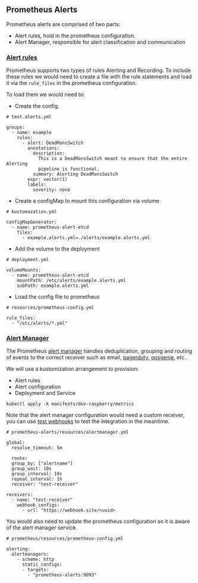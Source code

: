 ## Prometheus Alerts

Prometheus alerts are comprised of two parts:

- Alert rules, hold in the prometheus configuration.
- Alert Manager, responsible for alert classification and communication

### [Alert rules](https://prometheus.io/docs/prometheus/latest/configuration/alerting_rules/)

Prometheus supports two types of rules Alerting and Recording. To include these rules we would need to create a file with the rule statements and load it via the `rule_files` in the prometheus configuration.

To load them we would need to:

- Create the config.

```
# test.alerts.yml

groups:
  - name: example
    rules:
      - alert: DeadMansSwitch
        annotations:
          description:
            This is a DeadMansSwitch meant to ensure that the entire Alerting
            pipeline is functional.
          summary: Alerting DeadMansSwitch
        expr: vector(1)
        labels:
          severity: none
```

- Create a configMap to mount this configuration via volume

```
# kustomazation.yml

configMapGenerator:
  - name: prometheus-alert-etcd
    files:
      - example.alerts.yml=./alerts/example.alerts.yml
```

- Add the volume to the deployment

```
# deployment.yml

volumeMounts:
  - name: prometheus-alert-etcd
    mountPath: /etc/alerts/example.alerts.yml
    subPath: example.alerts.yml
```

- Load the config file to prometheus

```
# resources/prometheus-config.yml

rule_files:
  - "/etc/alerts/*.yml"

```

### [Alert Manager](https://prometheus.io/docs/alerting/alertmanager/)

The Prometheus [alert manager](https://github.com/prometheus/alertmanager) handles deduplication, grouping and routing of events to the correct receiver such as email, [pagerduty](https://www.pagerduty.com/), [opsgenie](https://www.atlassian.com/software/opsgenie), etc..

We will use a kustomization arrangement to provision:

- Alert rules
- Alert configuration
- Deployment and Service


```
kubectl apply -k manifests/dev-raspberry/metrics
```

Note that the alert manager configuration would need a custom receiver, you can use [test webhooks](https://webhook.site/) to test the integration in the meantime.

```
# prometheus-alerts/resources/alertmanager.yml

global:
  resolve_timeout: 5m

  route:
  group_by: ["alertname"]
  group_wait: 10s
  group_interval: 10s
  repeat_interval: 1h
  receiver: "test-receiver"

receivers:
  - name: "test-receiver"
    webhook_configs:
      - url: "https://webhook.site/<uuid>
```

You would also need to update the prometheus configuration so it is aware of the alert manager service.

```
# prometheus/resources/prometheus-config.yml

alerting:
  alertmanagers:
    - scheme: http
      static_configs:
      - targets:
        - "prometheus-alerts:9093"
```
